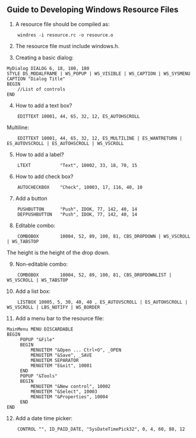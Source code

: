 ## Guide to Developing Windows Resource Files

1. A resource file should be compiled as:
```
	windres -i resource.rc -o resource.o
```

2. The resource file must include windows.h.

3. Creating a basic dialog:

```
MyDialog DIALOG 6, 18, 180, 180
STYLE DS_MODALFRAME | WS_POPUP | WS_VISIBLE | WS_CAPTION | WS_SYSMENU
CAPTION "Dialog Title"
BEGIN
	//List of controls
END
```

4. How to add a text box?

```
    EDITTEXT 10001, 44, 65, 32, 12, ES_AUTOHSCROLL
```

Multiline:

```
    EDITTEXT 10001, 44, 65, 32, 12, ES_MULTILINE | ES_WANTRETURN | ES_AUTOVSCROLL | ES_AUTOHSCROLL | WS_VSCROLL
```

5. How to add a label?

```
    LTEXT           "Text", 10002, 33, 18, 70, 15
```

6. How to add check box?
```
    AUTOCHECKBOX    "Check", 10003, 17, 116, 40, 10
```

7. Add a button

```
    PUSHBUTTON      "Push", IDOK, 77, 142, 40, 14
    DEFPUSHBUTTON   "Push", IDOK, 77, 142, 40, 14
```

8. Editable combo:
```
    COMBOBOX        10004, 52, 89, 100, 81, CBS_DROPDOWN | WS_VSCROLL | WS_TABSTOP
```
The height is the height of the drop down.

9. Non-editable combo:
```
    COMBOBOX        10004, 52, 89, 100, 81, CBS_DROPDOWNLIST | WS_VSCROLL | WS_TABSTOP
```

10. Add a list box:

```
	LISTBOX 10005, 5, 30, 40, 40 , ES_AUTOVSCROLL | ES_AUTOHSCROLL | WS_VSCROLL | LBS_NOTIFY | WS_BORDER
```

11. Add a menu bar to the resource file:

```
MainMenu MENU DISCARDABLE
BEGIN
     POPUP "&File"
     BEGIN
         MENUITEM "&Open ... Ctrl+O", _OPEN
         MENUITEM "&Save", _SAVE
         MENUITEM SEPARATOR
         MENUITEM "E&xit", 10001
     END
     POPUP "&Tools"
     BEGIN
         MENUITEM "&New control", 10002
         MENUITEM "&Select", 10003
         MENUITEM "&Properties", 10004
     END
END
```

12. Add a date time picker:

```
	CONTROL "", ID_PAID_DATE, "SysDateTimePick32", 0, 4, 60, 88, 12
```
